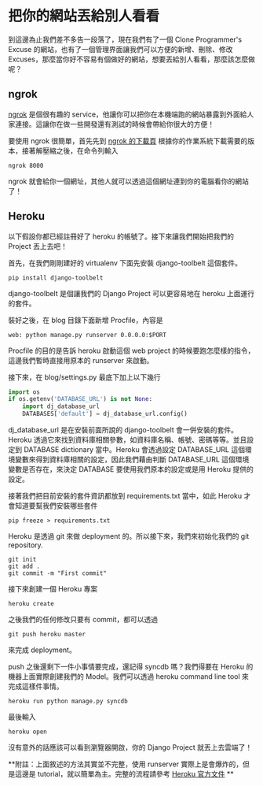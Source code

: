 # 把你的網站丟給別人看看

到這邊為止我們差不多告一段落了，現在我們有了一個 Clone Programmer's Excuse 的網站，也有了一個管理界面讓我們可以方便的新增、刪除、修改 Excuses，那麼當你好不容易有個做好的網站，想要丟給別人看看，那麼該怎麼做呢？

## ngrok

[ngrok](https://ngrok.com/) 是個很有趣的 service，他讓你可以把你在本機端跑的網站暴露到外面給人家連接。這讓你在做一些開發還有測試的時候會帶給你很大的方便！

要使用 ngrok 很簡單，首先先到 [ngrok 的下載頁](https://ngrok.com/download) 根據你的作業系統下載需要的版本，接著解壓縮之後，在命令列輸入

```
ngrok 8000
```

ngrok 就會給你一個網址，其他人就可以透過這個網址連到你的電腦看你的網站了！


## Heroku

以下假設你都已經註冊好了 heroku 的帳號了。接下來讓我們開始把我們的 Project 丟上去吧！

首先，在我們剛剛建好的 virtualenv 下面先安裝 django-toolbelt 這個套件。

```pip install django-toolbelt```

django-toolbelt 是個讓我們的 Django Project 可以更容易地在 heroku 上面運行的套件。

裝好之後，在 blog 目錄下面新增 Procfile，內容是

```
web: python manage.py runserver 0.0.0.0:$PORT
```

Procfile 的目的是告訴 heroku 啟動這個 web project 的時候要跑怎麼樣的指令，這邊我們暫時直接用原本的 runserver 來啟動。

接下來，在 blog/settings.py 最底下加上以下幾行

```python
import os
if os.getenv('DATABASE_URL') is not None:
    import dj_database_url
    DATABASES['default'] = dj_database_url.config()
```

dj_database_url 是在安裝前面所說的 django-toolbelt 會一併安裝的套件。Heroku 透過它來找到資料庫相關參數，如資料庫名稱、帳號、密碼等等。並且設定到 DATABASE dictionary 當中。Heroku 會透過設定 DATABASE_URL 這個環境變數來得到資料庫相關的設定，因此我們藉由判斷 DATABASE_URL 這個環境變數是否存在，來決定 DATABASE 要使用我們原本的設定或是用 Heroku 提供的設定。

接著我們把目前安裝的套件資訊都放到 requirements.txt 當中，如此 Heroku 才會知道要幫我們安裝哪些套件

```
pip freeze > requirements.txt
```

Heroku 是透過 git 來做 deployment 的。所以接下來，我們來初始化我們的 git repository.

```
git init
git add .
git commit -m "First commit"
```

接下來創建一個 Heroku 專案

```
heroku create
```

之後我們的任何修改只要有 commit，都可以透過

```
git push heroku master
```

來完成 deployment。

push 之後還剩下一件小事情要完成，還記得 syncdb 嗎？我們得要在 Heroku 的機器上面實際創建我們的 Model。我們可以透過 heroku command line tool 來完成這樣件事情。

```
heroku run python manage.py syncdb
```

最後輸入

```
heroku open
```

沒有意外的話應該可以看到瀏覽器開啟，你的 Django Project 就丟上去雲端了！

**附註：上面敘述的方法其實並不完整，使用 runserver 實際上是會爆炸的，但是這邊是 tutorial，就以簡單為主。完整的流程請參考 [Heroku 官方文件](https://devcenter.heroku.com/articles/getting-started-with-django)
**
